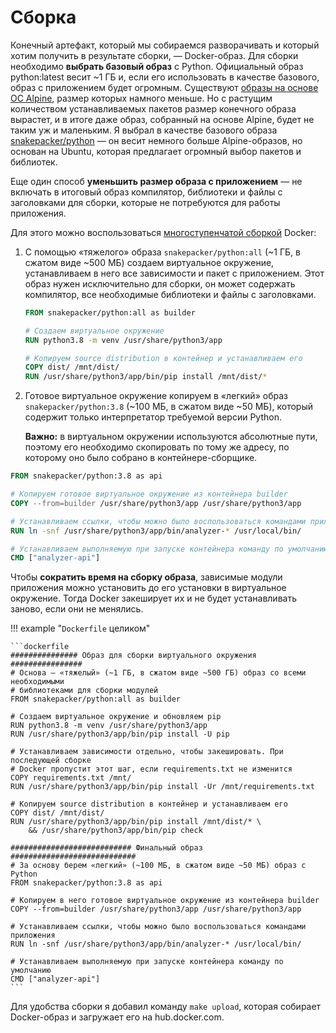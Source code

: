 # Сборка

Конечный артефакт, который мы собираемся разворачивать и который хотим получить в результате сборки, — Docker-образ. Для сборки необходимо **выбрать базовый образ** c Python. Официальный образ python:latest весит ~1 ГБ и, если его использовать в качестве базового, образ с приложением будет огромным. Существуют [образы на основе ОС Alpine](https://github.com/jfloff/alpine-python#why), размер которых намного меньше. Но с растущим количеством устанавливаемых пакетов размер конечного образа вырастет, и в итоге даже образ, собранный на основе Alpine, будет не таким уж и маленьким. Я выбрал в качестве базового образа [snakepacker/python](https://github.com/snakepacker/python) — он весит немного больше Alpine-образов, но основан на Ubuntu, которая предлагает огромный выбор пакетов и библиотек.

Еще один способ **уменьшить размер образа с приложением** — не включать в итоговый образ компилятор, библиотеки и файлы с заголовками для сборки, которые не потребуются для работы приложения.

Для этого можно воспользоваться [многоступенчатой сборкой](https://docs.docker.com/develop/develop-images/multistage-build/#use-multi-stage-builds) Docker:

1. С помощью «тяжелого» образа `snakepacker/python:all` (~1 ГБ, в сжатом виде ~500 МБ) создаем виртуальное окружение, устанавливаем в него все зависимости и пакет с приложением. Этот образ нужен исключительно для сборки, он может содержать компилятор, все необходимые библиотеки и файлы с заголовками.

    ```dockerfile
    FROM snakepacker/python:all as builder
    
    # Создаем виртуальное окружение
    RUN python3.8 -m venv /usr/share/python3/app
    
    # Копируем source distribution в контейнер и устанавливаем его
    COPY dist/ /mnt/dist/
    RUN /usr/share/python3/app/bin/pip install /mnt/dist/*
    ```

2. Готовое виртуальное окружение копируем в «легкий» образ `snakepacker/python:3.8` (~100 МБ, в сжатом виде ~50 МБ), который содержит только интерпретатор требуемой версии Python.

    **Важно:** в виртуальном окружении используются абсолютные пути, поэтому его необходимо скопировать по тому же адресу, по которому оно было собрано в контейнере-сборщике.

```dockerfile
FROM snakepacker/python:3.8 as api

# Копируем готовое виртуальное окружение из контейнера builder
COPY --from=builder /usr/share/python3/app /usr/share/python3/app

# Устанавливаем ссылки, чтобы можно было воспользоваться командами приложения
RUN ln -snf /usr/share/python3/app/bin/analyzer-* /usr/local/bin/

# Устанавливаем выполняемую при запуске контейнера команду по умолчанию
CMD ["analyzer-api"]
```

Чтобы **сократить время на сборку образа**, зависимые модули приложения можно установить до его установки в виртуальное окружение. Тогда Docker закеширует их и не будет устанавливать заново, если они не менялись.

!!! example "`Dockerfile` целиком"

    ```dockerfile
    ############### Образ для сборки виртуального окружения ################
    # Основа — «тяжелый» (~1 ГБ, в сжатом виде ~500 ГБ) образ со всеми необходимыми
    # библиотеками для сборки модулей
    FROM snakepacker/python:all as builder
    
    # Создаем виртуальное окружение и обновляем pip
    RUN python3.8 -m venv /usr/share/python3/app
    RUN /usr/share/python3/app/bin/pip install -U pip
    
    # Устанавливаем зависимости отдельно, чтобы закешировать. При последующей сборке
    # Docker пропустит этот шаг, если requirements.txt не изменится
    COPY requirements.txt /mnt/
    RUN /usr/share/python3/app/bin/pip install -Ur /mnt/requirements.txt
    
    # Копируем source distribution в контейнер и устанавливаем его
    COPY dist/ /mnt/dist/
    RUN /usr/share/python3/app/bin/pip install /mnt/dist/* \
        && /usr/share/python3/app/bin/pip check
    
    ########################### Финальный образ ############################
    # За основу берем «легкий» (~100 МБ, в сжатом виде ~50 МБ) образ с Python
    FROM snakepacker/python:3.8 as api
    
    # Копируем в него готовое виртуальное окружение из контейнера builder
    COPY --from=builder /usr/share/python3/app /usr/share/python3/app
    
    # Устанавливаем ссылки, чтобы можно было воспользоваться командами приложения
    RUN ln -snf /usr/share/python3/app/bin/analyzer-* /usr/local/bin/
    
    # Устанавливаем выполняемую при запуске контейнера команду по умолчанию
    CMD ["analyzer-api"]
    ```

Для удобства сборки я добавил команду `make upload`, которая собирает Docker-образ и загружает его на hub.docker.com.

